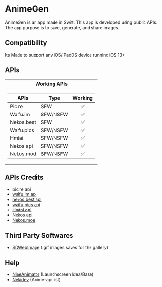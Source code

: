 # AnimeGen

AnimeGen is an app made in Swift. This app is developed using public APIs. The app purpose is to save, generate, and share images.

## Compatibility
Its Made to support any iOS/iPadOS device running iOS 13+

## APIs
<table>
<tr>
        <th>Working APIs</th>
</tr>
<tr><td>
        
| APIs                | Type  | Working |
| ------------------- | ----- | :--------: |
| Pic.re              | SFW      |   :white_check_mark:       |
| Waifu.im            | SFW/NSFW |   :white_check_mark:       |
| Nekos.best          | SFW      |   :white_check_mark:       |
| Waifu.pics          | SFW/NSFW |   :white_check_mark:       |
| Hmtai               | SFW/NSFW |   :white_check_mark:      |
| Nekos api           | SFW/NSFW |   :white_check_mark:       |
| Nekos.mod           | SFW/NSFW |   :white_check_mark:       |

</table>

## APIs Credits

- [pic.re api](https://doc.pic.re/)
- [waifu.im api](https://docs.waifu.im/)
- [nekos.best api](https://docs.nekos.best/)
- [waifu.pics api](https://waifu.pics/docs)
- [Hmtai api](https://hmtai.hatsunia.cfd/endpoints)
- [Nekos api](https://nekosapi.com/docs)
- [Nekos.moe](https://docs.nekos.moe)

## Third Party Softwares

- [SDWebImage](https://github.com/SDWebImage/SDWebImage) (.gif images saves for the gallery)

## Help

- [NineAnimator](https://github.com/SuperMarcus/NineAnimator) (Launchscreen Idea/Base)
- [Nekidev](https://github.com/Nekidev/anime-api) (Anime-api list)
